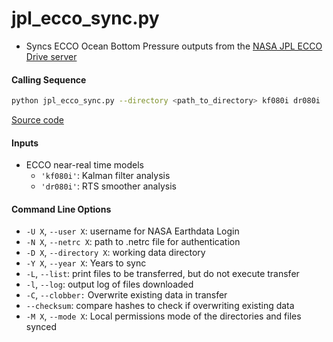 jpl_ecco_sync.py
================

- Syncs ECCO Ocean Bottom Pressure outputs from the [NASA JPL ECCO Drive server](https://ecco.jpl.nasa.gov/drive/files/NearRealTime/Readme)

#### Calling Sequence
```bash
python jpl_ecco_sync.py --directory <path_to_directory> kf080i dr080i
```
[Source code](https://github.com/tsutterley/model-harmonics/blob/main/ECCO/jpl_ecco_sync.py)

#### Inputs
- ECCO near-real time models
    * `'kf080i'`: Kalman filter analysis
    * `'dr080i'`: RTS smoother analysis

#### Command Line Options
- `-U X`, `--user X`: username for NASA Earthdata Login
- `-N X`, `--netrc X`: path to .netrc file for authentication
- `-D X`, `--directory X`: working data directory
- `-Y X`, `--year X`: Years to sync
- `-L`, `--list`: print files to be transferred, but do not execute transfer
- `-l`, `--log`: output log of files downloaded
- `-C`, `--clobber:` Overwrite existing data in transfer
- `--checksum`: compare hashes to check if overwriting existing data
- `-M X`, `--mode X`: Local permissions mode of the directories and files synced
